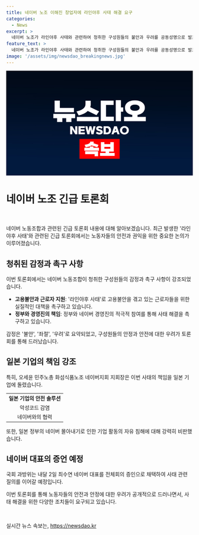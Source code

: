```yaml
---
title: 네이버 노조 이해진 창업자에 라인야후 사태 해결 요구
categories:
  - News
excerpt: >
  네이버 노조가 라인야후 사태와 관련하여 청취한 구성원들의 불안과 우려를 공동성명으로 발표했다. 이에 대한 긴급 토론회에서 노조 지회장은 정부와 네이버 경영진의 적극적인 참여를 촉구했고, 라인 구성원의 불안감과 우려를 강조했다. 일본 정부의 라인과 네이버의 기술적 분리와 지분관계 개선을 요구하는 행정지도로 인해 현재 네이버는 A홀딩스와의 협상을 진행 중이며, 국회는 내달 2일에 네이버 대표를 증인으로 채택하여 관련 질문을 이어갈 예정이다.
feature_text: >
  네이버 노조가 라인야후 사태와 관련하여 청취한 구성원들의 불안과 우려를 공동성명으로 발표했다. 이에 대한 긴급 토론회에서 노조 지회장은 정부와 네이버 경영진의 적극적인 참여를 촉구했고, 라인 구성원의 불안감과 우려를 강조했다. 일본 정부의 라인과 네이버의 기술적 분리와 지분관계 개선을 요구하는 행정지도로 인해 현재 네이버는 A홀딩스와의 협상을 진행 중이며, 국회는 내달 2일에 네이버 대표를 증인으로 채택하여 관련 질문을 이어갈 예정이다.
image: '/assets/img/newsdao_breakingnews.jpg'
---
```


<p><img src="/assets/img/newsdao_breakingnews.jpg" alt="implanttips 속보" /></p>

<h1 data-ke-size="size36">네이버 노조 긴급 토론회</h1>

<p data-ke-size="size16">&nbsp;</p>

<p>네이버 노동조합과 관련된 긴급 토론회 내용에 대해 알아보겠습니다. 최근 발생한 '라인야후 사태'와 관련된 긴급 토론회에서는 노동자들의 안전과 권익을 위한 중요한 논의가 이루어졌습니다.</p>

<h2 data-ke-size="size26">청취된 감정과 촉구 사항</h2>

<p>이번 토론회에서는 네이버 노동조합이 청취한 구성원들의 감정과 촉구 사항이 강조되었습니다.</p>

<ul>
  <li><b>고용불안과 근로자 지원</b>: '라인야후 사태'로 고용불안을 겪고 있는 근로자들을 위한 실질적인 대책을 촉구하고 있습니다.</li>
  <li><b>정부와 경영진의 책임</b>: 정부와 네이버 경영진의 적극적 참여를 통해 사태 해결을 촉구하고 있습니다.</li>
</ul>

<p>감정은 '불안', '좌절', '우려'로 요약되었고, 구성원들의 안정과 안전에 대한 우려가 토론회를 통해 드러났습니다.</p>

<h2 data-ke-size="size26">일본 기업의 책임 강조</h2>

<p>특히, 오세윤 민주노총 화섬식품노조 네이버지회 지회장은 이번 사태의 책임을 일본 기업에 돌렸습니다.</p>

<table>
  <tr>
    <td style="text-align: center; height: 17px;"><b>일본 기업의 안전 솔루션</b></td>
  </tr>
  <tr>
    <td style="text-align: center; height: 17px;">악성코드 감염</td>
  </tr>
  <tr>
    <td style="text-align: center; height: 17px;">네이버와의 협력</td>
  </tr>
</table>

<p>또한, 일본 정부의 네이버 몰아내기로 인한 기업 활동의 자유 침해에 대해 강력히 비판했습니다.</p>

<h2 data-ke-size="size26">네이버 대표의 증언 예정</h2>

<p>국회 과방위는 내달 2일 최수연 네이버 대표를 전체회의 증인으로 채택하여 사태 관련 질의를 이어갈 예정입니다.</p>

<p>이번 토론회를 통해 노동자들의 안전과 안정에 대한 우려가 공개적으로 드러나면서, 사태 해결을 위한 다양한 조치들이 요구되고 있습니다.</p>

<p data-ke-size="size16">&nbsp;</p>
실시간 뉴스 속보는, <a href="https://newsdao.kr" rel="dofollow">https://newsdao.kr</a>


